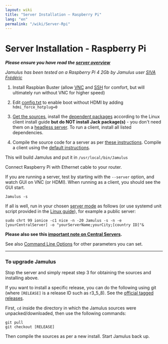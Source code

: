 ```yaml
---
layout: wiki
title: "Server Installation – Raspberry Pi"
lang: "en"
permalink: "/wiki/Server-Rpi"
---
```


# Server Installation - Raspberry Pi

**_Please ensure you have read the [server overview](Running-a-Server)_**

_Jamulus has been tested on a Raspberry Pi 4 2Gb by Jamulus user [SIVA Frédéric](https://sourceforge.net/u/fredsiva/profile/)_

1. Install Raspbian Buster (allow [VNC](https://www.raspberrypi.org/documentation/remote-access/vnc/) and [SSH](https://www.raspberrypi.org/documentation/remote-access/ssh/README.md) for comfort, but will ultimately run without VNC for higher speed)

1. Edit [config.txt](https://www.raspberrypi.org/documentation/configuration/config-txt/) to enable boot without HDMI by adding `hdmi_force_hotplug=0`

1. [Get the sources](Installation-for-Linux#get-jamulus), install the [dependent packages](Installation-for-Linux#install-the-dependent-packages) according to the Linux client install guide **but do NOT install Jack package(s)** - you don't need them on a [headless server](https://github.com/corrados/jamulus/wiki/Server---Linux#running-a-headless-server). To run a client, install all listed dependencies.

1. Compile the source code for a server as per [these instructions](Server---Linux#compile-sources-create-a-user). Compile a client using the [default instructions](Installation-for-Linux#compile-this-bad-boy).

This will build Jamulus and put it in `/usr/local/bin/Jamulus`

Connect Raspberry Pi with Ethernet cable to your router.

If you are running a server, test by starting with the `--server` option, and watch GUI on VNC (or HDMI). When running as a client, you should see the GUI start.

`Jamulus -s`

If all is well, run in your chosen [server mode](Choosing-a-Server-Type) as follows (or use systemd unit script provided in the [Linux guide](Server---Linux#create-a-start-script)), for example a public server:

`sudo chrt 99 ionice -c1 nice -n -20 Jamulus -s -n -e [yourCentralServer] -o "yourServerName;yourCity;[country ID]"&`

**Please also see this [important note on Central Servers](Central-Servers).**

See also [Command Line Options](Command-Line-Options) for other parameters you can set.
***

### To upgrade Jamulus

Stop the server and simply repeat step 3 for obtaining the sources and installing above.

If you want to install a specific release, you can do the following using git (where `[RELEASE]` is a release ID such as r3_5_8). See the [official tagged releases](https://github.com/corrados/jamulus/releases).

First, `cd` inside the directory in which the Jamulus sources were unpacked/downloaded, then use the following commands:

~~~
git pull
git checkout [RELEASE]
~~~

Then compile the sources as per a new install. Start Jamulus back up.
